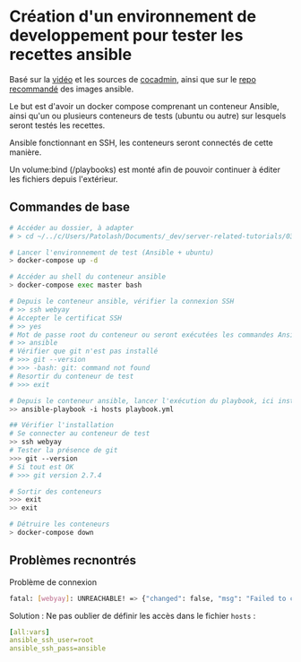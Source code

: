# Création d'un environnement de developpement pour tester les recettes ansible

Basé sur la [vidéo](https://www.youtube.com/watch?v=yqLPUOsy-8M) et les sources de [cocadmin](https://gist.github.com/ttwthomas/017891e536f745dcbcc5d0bc160a2643), ainsi que sur le [repo recommandé](https://hub.docker.com/r/williamyeh/ansible/) des images ansible.

Le but est d'avoir un docker compose comprenant un conteneur Ansible, ainsi qu'un ou plusieurs conteneurs de tests (ubuntu ou autre) sur lesquels seront testés les recettes.

Ansible fonctionnant en SSH, les conteneurs seront connectés de cette manière.

Un volume:bind (/playbooks) est monté afin de pouvoir continuer à éditer les fichiers depuis l'extérieur.

## Commandes de base

```bash
# Accéder au dossier, à adapter
# > cd ~/../c/Users/Patolash/Documents/_dev/server-related-tutorials/03-dev-env-composed-ansible-test/01-cocadmin-example/

# Lancer l'environnement de test (Ansible + ubuntu)
> docker-compose up -d

# Accéder au shell du conteneur ansible
> docker-compose exec master bash

# Depuis le conteneur ansible, vérifier la connexion SSH
# >> ssh webyay
# Accepter le certificat SSH
# >> yes
# Mot de passe root du conteneur ou seront exécutées les commandes Ansible, cf. server.Dockerfile
# >> ansible
# Vérifier que git n'est pas installé
# >>> git --version
# >>> -bash: git: command not found
# Resortir du conteneur de test
# >>> exit

# Depuis le conteneur ansible, lancer l'exécution du playbook, ici installation de git
>> ansible-playbook -i hosts playbook.yml

## Vérifier l'installation
# Se connecter au conteneur de test
>> ssh webyay
# Tester la présence de git
>>> git --version
# Si tout est OK
# >>> git version 2.7.4

# Sortir des conteneurs
>>> exit
>> exit

# Détruire les conteneurs
> docker-compose down
```

## Problèmes recnontrés

Problème de connexion

```bash
fatal: [webyay]: UNREACHABLE! => {"changed": false, "msg": "Failed to connect to the host via ssh: Permission denied (publickey,password).\r\n", "unreachable": true}
```

Solution : Ne pas oublier de définir les accès dans le fichier `hosts` :

```yaml
[all:vars]
ansible_ssh_user=root
ansible_ssh_pass=ansible
```
